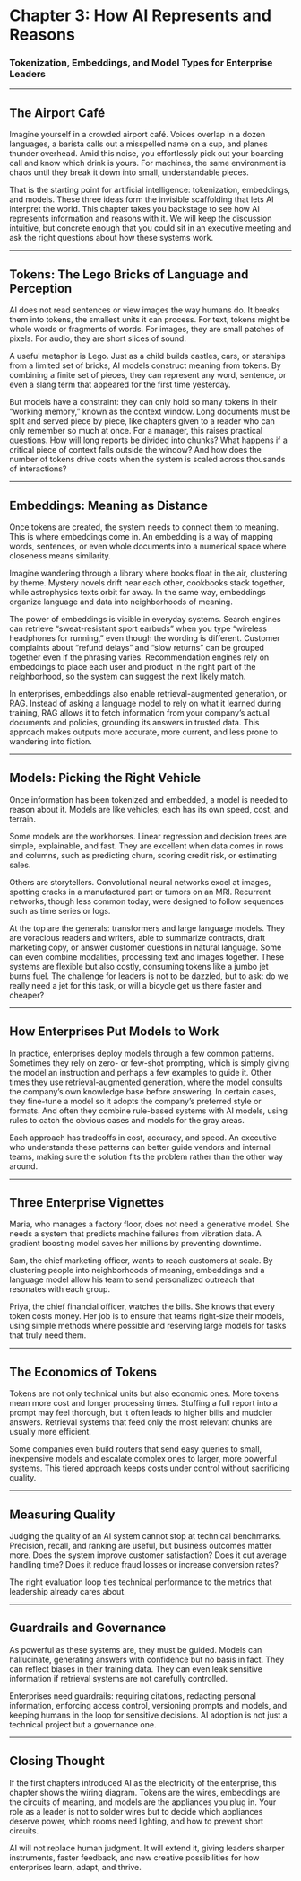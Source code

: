 # Chapter 3: How AI Represents and Reasons

### Tokenization, Embeddings, and Model Types for Enterprise Leaders

---

## The Airport Café

Imagine yourself in a crowded airport café. Voices overlap in a dozen languages, a barista calls out a misspelled name on a cup, and planes thunder overhead. Amid this noise, you effortlessly pick out your boarding call and know which drink is yours. For machines, the same environment is chaos until they break it down into small, understandable pieces.

That is the starting point for artificial intelligence: tokenization, embeddings, and models. These three ideas form the invisible scaffolding that lets AI interpret the world. This chapter takes you backstage to see how AI represents information and reasons with it. We will keep the discussion intuitive, but concrete enough that you could sit in an executive meeting and ask the right questions about how these systems work.

---

## Tokens: The Lego Bricks of Language and Perception

AI does not read sentences or view images the way humans do. It breaks them into tokens, the smallest units it can process. For text, tokens might be whole words or fragments of words. For images, they are small patches of pixels. For audio, they are short slices of sound.

A useful metaphor is Lego. Just as a child builds castles, cars, or starships from a limited set of bricks, AI models construct meaning from tokens. By combining a finite set of pieces, they can represent any word, sentence, or even a slang term that appeared for the first time yesterday.

But models have a constraint: they can only hold so many tokens in their “working memory,” known as the context window. Long documents must be split and served piece by piece, like chapters given to a reader who can only remember so much at once. For a manager, this raises practical questions. How will long reports be divided into chunks? What happens if a critical piece of context falls outside the window? And how does the number of tokens drive costs when the system is scaled across thousands of interactions?

---

## Embeddings: Meaning as Distance

Once tokens are created, the system needs to connect them to meaning. This is where embeddings come in. An embedding is a way of mapping words, sentences, or even whole documents into a numerical space where closeness means similarity.

Imagine wandering through a library where books float in the air, clustering by theme. Mystery novels drift near each other, cookbooks stack together, while astrophysics texts orbit far away. In the same way, embeddings organize language and data into neighborhoods of meaning.

The power of embeddings is visible in everyday systems. Search engines can retrieve “sweat-resistant sport earbuds” when you type “wireless headphones for running,” even though the wording is different. Customer complaints about “refund delays” and “slow returns” can be grouped together even if the phrasing varies. Recommendation engines rely on embeddings to place each user and product in the right part of the neighborhood, so the system can suggest the next likely match.

In enterprises, embeddings also enable retrieval-augmented generation, or RAG. Instead of asking a language model to rely on what it learned during training, RAG allows it to fetch information from your company’s actual documents and policies, grounding its answers in trusted data. This approach makes outputs more accurate, more current, and less prone to wandering into fiction.

---

## Models: Picking the Right Vehicle

Once information has been tokenized and embedded, a model is needed to reason about it. Models are like vehicles; each has its own speed, cost, and terrain.

Some models are the workhorses. Linear regression and decision trees are simple, explainable, and fast. They are excellent when data comes in rows and columns, such as predicting churn, scoring credit risk, or estimating sales.

Others are storytellers. Convolutional neural networks excel at images, spotting cracks in a manufactured part or tumors on an MRI. Recurrent networks, though less common today, were designed to follow sequences such as time series or logs.

At the top are the generals: transformers and large language models. They are voracious readers and writers, able to summarize contracts, draft marketing copy, or answer customer questions in natural language. Some can even combine modalities, processing text and images together. These systems are flexible but also costly, consuming tokens like a jumbo jet burns fuel. The challenge for leaders is not to be dazzled, but to ask: do we really need a jet for this task, or will a bicycle get us there faster and cheaper?

---

## How Enterprises Put Models to Work

In practice, enterprises deploy models through a few common patterns. Sometimes they rely on zero- or few-shot prompting, which is simply giving the model an instruction and perhaps a few examples to guide it. Other times they use retrieval-augmented generation, where the model consults the company’s own knowledge base before answering. In certain cases, they fine-tune a model so it adopts the company’s preferred style or formats. And often they combine rule-based systems with AI models, using rules to catch the obvious cases and models for the gray areas.

Each approach has tradeoffs in cost, accuracy, and speed. An executive who understands these patterns can better guide vendors and internal teams, making sure the solution fits the problem rather than the other way around.

---

## Three Enterprise Vignettes

Maria, who manages a factory floor, does not need a generative model. She needs a system that predicts machine failures from vibration data. A gradient boosting model saves her millions by preventing downtime.

Sam, the chief marketing officer, wants to reach customers at scale. By clustering people into neighborhoods of meaning, embeddings and a language model allow his team to send personalized outreach that resonates with each group.

Priya, the chief financial officer, watches the bills. She knows that every token costs money. Her job is to ensure that teams right-size their models, using simple methods where possible and reserving large models for tasks that truly need them.

---

## The Economics of Tokens

Tokens are not only technical units but also economic ones. More tokens mean more cost and longer processing times. Stuffing a full report into a prompt may feel thorough, but it often leads to higher bills and muddier answers. Retrieval systems that feed only the most relevant chunks are usually more efficient.

Some companies even build routers that send easy queries to small, inexpensive models and escalate complex ones to larger, more powerful systems. This tiered approach keeps costs under control without sacrificing quality.

---

## Measuring Quality

Judging the quality of an AI system cannot stop at technical benchmarks. Precision, recall, and ranking are useful, but business outcomes matter more. Does the system improve customer satisfaction? Does it cut average handling time? Does it reduce fraud losses or increase conversion rates?

The right evaluation loop ties technical performance to the metrics that leadership already cares about.

---

## Guardrails and Governance

As powerful as these systems are, they must be guided. Models can hallucinate, generating answers with confidence but no basis in fact. They can reflect biases in their training data. They can even leak sensitive information if retrieval systems are not carefully controlled.

Enterprises need guardrails: requiring citations, redacting personal information, enforcing access control, versioning prompts and models, and keeping humans in the loop for sensitive decisions. AI adoption is not just a technical project but a governance one.

---

## Closing Thought

If the first chapters introduced AI as the electricity of the enterprise, this chapter shows the wiring diagram. Tokens are the wires, embeddings are the circuits of meaning, and models are the appliances you plug in. Your role as a leader is not to solder wires but to decide which appliances deserve power, which rooms need lighting, and how to prevent short circuits.

AI will not replace human judgment. It will extend it, giving leaders sharper instruments, faster feedback, and new creative possibilities for how enterprises learn, adapt, and thrive.